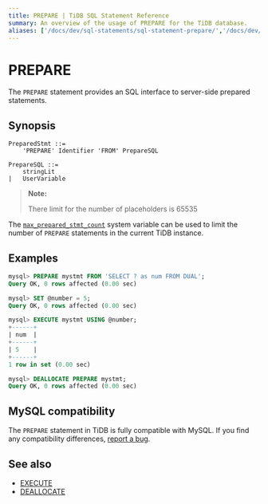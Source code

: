```yaml
---
title: PREPARE | TiDB SQL Statement Reference
summary: An overview of the usage of PREPARE for the TiDB database.
aliases: ['/docs/dev/sql-statements/sql-statement-prepare/','/docs/dev/reference/sql/statements/prepare/']
---
```


# PREPARE

The `PREPARE` statement provides an SQL interface to server-side prepared statements.

## Synopsis

```ebnf+diagram
PreparedStmt ::=
    'PREPARE' Identifier 'FROM' PrepareSQL

PrepareSQL ::=
    stringLit
|   UserVariable
```

> **Note:**
>
> There limit for the number of placeholders is 65535

The [`max_prepared_stmt_count`](/system-variables.md#max_prepared_stmt_count) system variable can be used to limit the number of `PREPARE` statements in the current TiDB instance.

## Examples

```sql
mysql> PREPARE mystmt FROM 'SELECT ? as num FROM DUAL';
Query OK, 0 rows affected (0.00 sec)

mysql> SET @number = 5;
Query OK, 0 rows affected (0.00 sec)

mysql> EXECUTE mystmt USING @number;
+------+
| num  |
+------+
| 5    |
+------+
1 row in set (0.00 sec)

mysql> DEALLOCATE PREPARE mystmt;
Query OK, 0 rows affected (0.00 sec)
```

## MySQL compatibility

The `PREPARE` statement in TiDB is fully compatible with MySQL. If you find any compatibility differences, [report a bug](https://docs.pingcap.com/tidb/stable/support).

## See also

* [EXECUTE](/sql-statements/sql-statement-execute.md)
* [DEALLOCATE](/sql-statements/sql-statement-deallocate.md)

